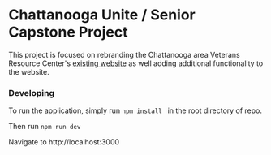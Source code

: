 # Chattanooga Unite / Senior Capstone Project

This project is focused on rebranding the Chattanooga area Veterans Resource Center's [existing website](https://setnvets.org) as well adding additional functionality to the website.



### Developing
To run the application, simply run ```npm install ``` in the root directory of repo. 

Then run ```npm run dev```

Navigate to http://localhost:3000
